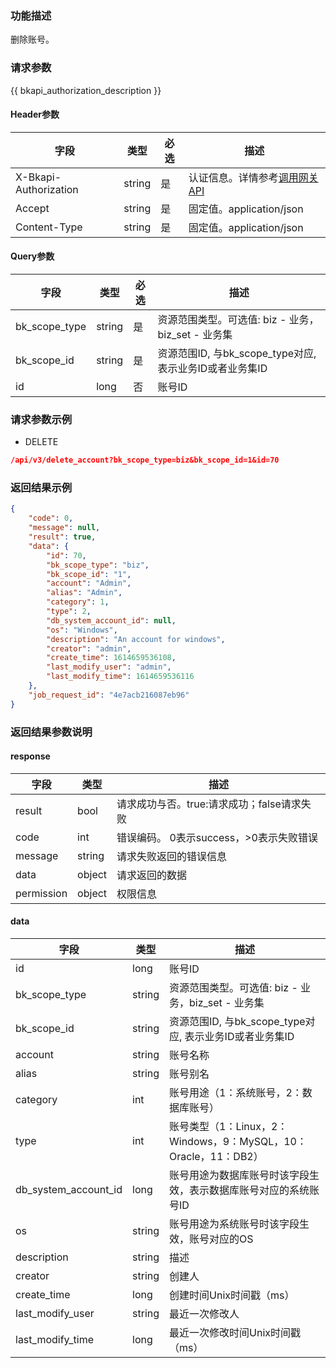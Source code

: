### 功能描述

删除账号。

### 请求参数

{{ bkapi_authorization_description }}

#### Header参数

| 字段                       |  类型      | 必选     |  描述       |
|---------------------------|------------|---------|------------|
| X-Bkapi-Authorization     | string     | 是      | 认证信息。详情参考[调用网关 API](https://github.com/TencentBlueKing/BKDocs/blob/master/ZH/7.0/APIGateway/apigateway/use-api/use-apigw-api.md) |
| Accept                    |  string    | 是      | 固定值。application/json|
| Content-Type              |  string    | 是      | 固定值。application/json|

#### Query参数

| 字段           |  类型      | 必选    |  描述      |
|---------------|------------|--------|------------|
| bk_scope_type | string     | 是     | 资源范围类型。可选值: biz - 业务，biz_set - 业务集 |
| bk_scope_id   | string     | 是     | 资源范围ID, 与bk_scope_type对应, 表示业务ID或者业务集ID |
| id            | long       | 否     | 账号ID |

### 请求参数示例

- DELETE
```json
/api/v3/delete_account?bk_scope_type=biz&bk_scope_id=1&id=70
```

### 返回结果示例

```json
{
    "code": 0,
    "message": null,
    "result": true,
    "data": {
        "id": 70,
        "bk_scope_type": "biz",
        "bk_scope_id": "1",
        "account": "Admin",
        "alias": "Admin",
        "category": 1,
        "type": 2,
        "db_system_account_id": null,
        "os": "Windows",
        "description": "An account for windows",
        "creator": "admin",
        "create_time": 1614659536108,
        "last_modify_user": "admin",
        "last_modify_time": 1614659536116
    },
    "job_request_id": "4e7acb216087eb96"
}
```

### 返回结果参数说明

#### response
| 字段          | 类型      | 描述      |
|--------------|-----------|-----------|
| result       | bool   | 请求成功与否。true:请求成功；false请求失败 |
| code         | int    | 错误编码。 0表示success，>0表示失败错误 |
| message      | string | 请求失败返回的错误信息|
| data         | object | 请求返回的数据|
| permission   | object | 权限信息|


#### data

| 字段                   | 类型       | 描述      |
|-----------------------|-----------|-----------|
| id                    | long      | 账号ID |
| bk_scope_type         | string    | 资源范围类型。可选值: biz - 业务，biz_set - 业务集 |
| bk_scope_id           | string    | 资源范围ID, 与bk_scope_type对应, 表示业务ID或者业务集ID |
| account               | string    | 账号名称 |
| alias                 | string    | 账号别名 |
| category              | int       | 账号用途（1：系统账号，2：数据库账号） |
| type                  | int       | 账号类型（1：Linux，2：Windows，9：MySQL，10：Oracle，11：DB2）|
| db_system_account_id  | long      | 账号用途为数据库账号时该字段生效，表示数据库账号对应的系统账号ID |
| os                    | string    | 账号用途为系统账号时该字段生效，账号对应的OS |
| description           | string    | 描述 |
| creator               | string    | 创建人 |
| create_time           | long      | 创建时间Unix时间戳（ms） |
| last_modify_user      | string    | 最近一次修改人 |
| last_modify_time      | long      | 最近一次修改时间Unix时间戳（ms） |
